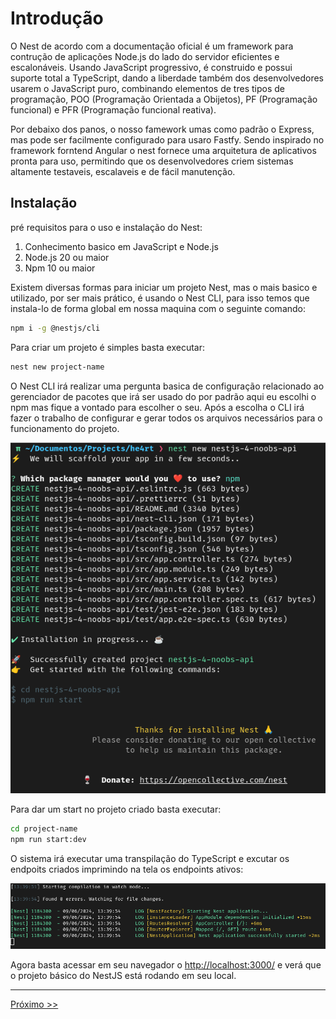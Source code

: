 # Introdução

O Nest de acordo com a documentação oficial é um framework para contrução de aplicações Node.js do lado do servidor eficientes e escalonáveis. Usando JavaScript progressivo, é construido e possui suporte total a TypeScript, dando a liberdade também dos desenvolvedores usarem o JavaScript puro, combinando elementos de tres tipos de programação, POO (Programação Orientada a Obijetos), PF (Programação funcional) e PFR (Programação funcional reativa).

Por debaixo dos panos, o nosso famework umas como padrão o Express, mas pode ser facilmente configurado para usaro Fastfy. Sendo inspirado no framework forntend Angular o nest fornece uma arquitetura de aplicativos pronta para uso, permitindo que os desenvolvedores criem sistemas altamente testaveis, escalaveis e de fácil manutenção.

## Instalação

pré requisitos para o uso e instalação do Nest:

1. Conhecimento basico em JavaScript e Node.js
2. Node.js 20 ou maior
3. Npm 10 ou maior

Existem diversas formas para iniciar um projeto Nest, mas o mais basico e utilizado, por ser mais prático, é usando o Nest CLI, para isso temos que instala-lo de forma global em nossa maquina com o seguinte comando:

```bash
npm i -g @nestjs/cli
```

Para criar um projeto é simples basta executar:

```bash
nest new project-name
```

O Nest CLI irá realizar uma pergunta basica de configuração relacionado ao gerenciador de pacotes que irá ser usado do por padrão aqui eu escolhi o npm mas fique a vontado para escolher o seu. Após a escolha o CLI irá fazer o trabalho de configurar e gerar todos os arquivos necessários para o funcionamento do projeto.

![configure_nest](/images/configure_nest.png)

Para dar um start no projeto criado basta executar:

```bash
cd project-name
npm run start:dev
```

O sistema irá executar uma transpilação do TypeScript e excutar os endpoits criados imprimindo na tela os endpoints ativos:

![start_nest](/images/start_nest.png)

Agora basta acessar em seu navegador o [http://localhost:3000/](http://localhost:3000/) e verá que o projeto básico do NestJS está rodando em seu local.

---
[Próximo >>](/content/2-primeiros-passos.md)
